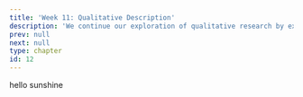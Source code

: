 ```yaml
---
title: 'Week 11: Qualitative Description'
description: 'We continue our exploration of qualitative research by examining qualitative descriptive research. It is a design that is commonly used in nursing and health sciences research.'
prev: null
next: null
type: chapter
id: 12
---
```


<exercise id="1" title="Introduction">

hello sunshine

</exercise>
